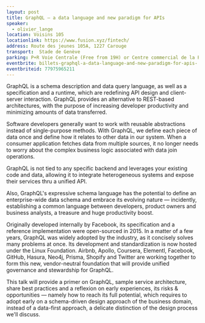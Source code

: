 ```yaml
---
layout: post
title: GraphQL — a data language and new paradigm for APIs
speaker:
  - olivier_lange
location: Voisins 105
locationlink: https://www.fusion.xyz/fintech/
address: Route des jeunes 105A, 1227 Carouge
transport:  Stade de Genève
parking: P+R Voie Centrale (Free from 19H) or Centre commercial de la Praille
eventbrite: billets-graphql-a-data-language-and-new-paradigm-for-apis-
eventbriteid: 77975965211
---
```


GraphQL is a schema description and data query language, as well as a specification and a runtime, which are redefining API design and client-server interaction.  GraphQL provides an alternative to REST-based architectures, with the purpose of increasing developer productivity and minimizing amounts of data transferred.


Software developers generally want to work with reusable abstractions instead of single-purpose methods. With GraphQL, we define each piece of data once and define how it relates to other data in our system. When a consumer application fetches data from multiple sources, it no longer needs to worry about the complex business logic associated with data join operations.


GraphQL is not tied to any specific backend and leverages your existing code and data, allowing it to integrate heterogeneous systems and expose their services thru a unified API.


Also, GraphQL's expressive schema language has the potential to define an enterprise-wide data schema and embrace its evolving nature — incidently, establishing a common language between developers, product owners and business analysts, a treasure and huge productivity boost.


Originally developed internally by Facebook, its specification and a reference implementation were open-sourced in 2015. In a matter of a few years, GraphQL was widely adopted by the industry, as it concisely solves many problems at once. Its development and standardization is now hosted under the Linux Foundation. Airbnb, Apollo, Coursera, Elementl, Facebook, GitHub, Hasura, Neo4j, Prisma, Shopify and Twitter are working together to form this new, vendor-neutral foundation that will provide unified governance and stewardship for GraphQL.


This talk will provide a primer on GraphQL, sample service architecture, share best practices and a reflexion on early experiences, its risks & opportunities — namely how to reach its full potential, which requires to adopt early on a schema-driven design approach of the business domain, instead of a data-first approach, a delicate distinction of the design process we'll discuss.
